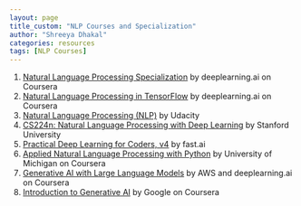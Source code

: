 ```yaml
---
layout: page
title_custom: "NLP Courses and Specialization"
author: "Shreeya Dhakal"
categories: resources
tags: [NLP Courses]
---
```



1. [Natural Language Processing Specialization](https://www.coursera.org/specializations/natural-language-processing) by deeplearning.ai on Coursera
2. [Natural Language Processing in TensorFlow](https://www.coursera.org/learn/natural-language-processing-tensorflow) by deeplearning.ai on Coursera
3. [Natural Language Processing (NLP)](https://www.udacity.com/course/natural-language-processing-nanodegree--nd892) by Udacity
4. [CS224n: Natural Language Processing with Deep Learning](https://web.stanford.edu/class/cs224n/) by Stanford University
5. [Practical Deep Learning for Coders, v4](https://course.fast.ai/) by fast.ai
6. [Applied Natural Language Processing with Python](https://www.coursera.org/learn/python-nlp) by University of Michigan on Coursera
7. [Generative AI with Large Language Models](https://www.coursera.org/learn/generative-ai-with-llms) by AWS and deeplearning.ai on Coursera
8. [Introduction to Generative AI](https://www.coursera.org/learn/introduction-to-generative-ai) by Google on Coursera

